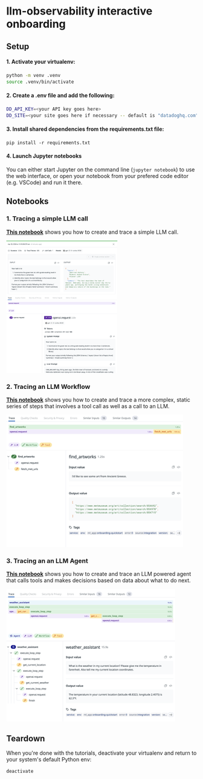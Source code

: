 # llm-observability interactive onboarding

## Setup

#### 1. Activate your virtualenv:

```bash
python -m venv .venv
source .venv/bin/activate
```

#### 2. Create a .env file and add the following:

```bash
DD_API_KEY=<your API key goes here>
DD_SITE=<your site goes here if necessary -- default is "datadoghq.com">
```

#### 3. Install shared dependencies from the requirements.txt file:

```
pip install -r requirements.txt
```

#### 4. Launch Jupyter notebooks
You can either start Jupyter on the command line (`jupyter notebook`) to use the web interface, or open your notebook from your prefered code editor (e.g. VSCode) and run it there.

## Notebooks

### 1. Tracing a simple LLM call

**[This notebook](./1-llm-span.ipynb)** shows you how to create and trace a simple LLM call.

<img src="./images/llm-span.png" height="350" > 

### 2. Tracing an LLM Workflow

**[This notebook](./2-workflow-span.ipynb)** shows you how to create and trace a more complex, static series of steps that involves a tool call as well as a call to an LLM.

<img src="./images/workflow-span.png" height="350" > 

### 3. Tracing an an LLM Agent

**[This notebook](./3-workflow-span.ipynb)** shows you how to create and trace an LLM powered agent that calls tools and makes decisions based on data about what to do next.

<img src="./images/agent-span.png" height="350" > 

## Teardown

When you're done with the tutorials, deactivate your virtualenv and return to your system's default Python env:

```
deactivate
```
